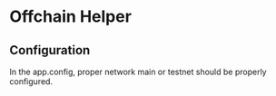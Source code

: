 # Offchain Helper

## Configuration
In the app.config, proper network main or testnet should be properly configured.